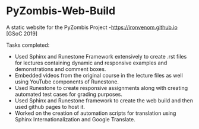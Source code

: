 # PyZombis-Web-Build
A static website for the PyZombis Project -https://ironvenom.github.io [GSoC 2019]

Tasks completed:

* Used Sphinx and Runestone Framework extensively to create .rst files for lectures containing dynamic and responsive examples and demonstrations and comment boxes.
* Embedded videos from the original course in the lecture files as well using YouTube components of Runestone.
* Used Runestone to create responsive assignments along with creating automated test cases for grading purposes.
* Used Sphinx and Runestone framework to create the web build and then used github pages to host it.
* Worked on the creation of automation scripts for translation using Sphinx Internationalization and Google Translate.

